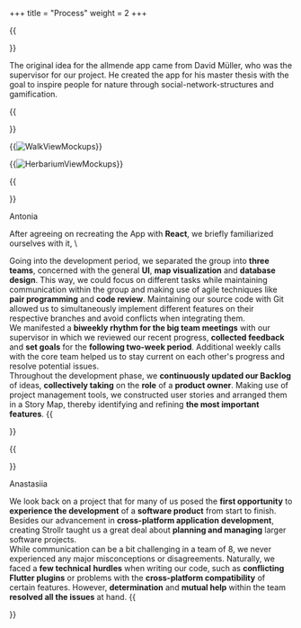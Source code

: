 +++
title = "Process"
weight = 2
+++


{{<section title="Idea">}}

The original idea for the allmende app came from David Müller, who was the
supervisor for our project. He created the app for his master thesis with the goal to
inspire people for nature through social-network-structures and gamification.
 
{{</section>}}

{{<image src="RouteViewCompilation2.png" alt="WalkViewMockups">}}

{{<image src="HerbariumViewCompilation.png" alt="HerbariumViewMockups">}}

{{<section title="Development">}}

Antonia

After agreeing on recreating the App with **React**, we briefly familiarized ourselves with it, \


Going into the development period, we separated the group into **three teams**, concerned with the general **UI**, **map visualization** and **database design**. 
This way, we could focus on different tasks while maintaining communication within the group and making use of agile techniques like **pair programming** and **code review**. 
Maintaining our source code with Git allowed us to simultaneously implement different features on their respective branches and avoid conflicts when integrating them. \
We manifested a **biweekly rhythm for the big team meetings** with our supervisor in which we reviewed our recent progress, **collected feedback** and **set goals** for the **following two-week period**. 
Additional weekly calls with the core team helped us to stay current on each other's progress and resolve potential issues.\
Throughout the development phase, we **continuously updated our Backlog** of ideas, **collectively taking** on the **role** of a **product owner**. Making use of project management tools, we constructed user stories and arranged them in a Story Map, 
thereby identifying and refining **the most important features**.
{{</section>}}


{{<section title="Reflection">}}

Anastasiia

We look back on a project that for many of us posed the **first opportunity** to **experience the development** of a **software product** from start to finish. 
Besides our advancement in **cross-platform application** **development**, creating Strollr taught us a great deal about **planning and managing** larger software projects. \
While communication can be a bit challenging in a team of 8, we never experienced any major misconceptions or disagreements. Naturally, we faced a **few technical** **hurdles** when writing our code, such as **conflicting Flutter plugins** 
or problems with the **cross-platform compatibility** of certain features. However, **determination** and **mutual help** within the team **resolved all the issues** at hand. 
{{</section>}}
